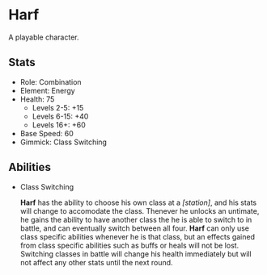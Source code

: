 Harf
====

A playable character.

Stats
-----

* Role: Combination
* Element: Energy
* Health: 75
  * Levels 2-5: +15
  * Levels 6-15: +40
  * Levels 16+: +60
* Base Speed: 60
* Gimmick: Class Switching

Abilities
---------

* Class Switching

    **Harf** has the ability to choose his own class at a _[station]_, and his
    stats will change to accomodate the class. Thenever he unlocks an
    untimate, he gains the ability to have another class the he is able to
    switch to in battle, and can eventually switch between all four. **Harf** can
    only use class specific abilities whenever he is that class, but an
    effects gained from class specific abilities such as buffs or heals will
    not be lost. Switching classes in battle will change his health immediately
    but will not affect any other stats until the next round.


